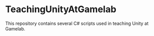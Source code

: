 # TeachingUnityAtGamelab
This repository contains several C# scripts used in teaching Unity at Gamelab.
